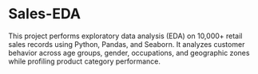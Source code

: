 # Sales-EDA
This project performs exploratory data analysis (EDA) on 10,000+ retail sales records using Python, Pandas, and Seaborn. It analyzes customer behavior across age groups, gender, occupations, and geographic zones while profiling product category performance. 
